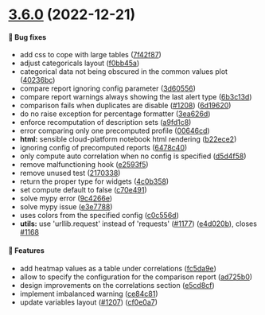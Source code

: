 # [3.6.0](https://github.com/ydataai/ydata-profiling/compare/v3.5.0...v3.6.0) (2022-12-21)


#### 🐛 Bug fixes

* add css to cope with large tables ([7f42f87](https://github.com/ydataai/ydata-profiling/commit/7f42f87cedd06694fe83241416e1fa21327b8c97))
* adjust categoricals layout ([f0bb45a](https://github.com/ydataai/ydata-profiling/commit/f0bb45a2a2d89b5c6e77fd20939e069979b2b948))
* categorical data not being obscured in the common values plot ([40236bc](https://github.com/ydataai/ydata-profiling/commit/40236bc67619a8aadeae797920c6238616169641))
* compare report ignoring config parameter ([3d60556](https://github.com/ydataai/ydata-profiling/commit/3d6055675579d72a5ddf34c4c85e94befb403e72))
* compare report warnings always showing the last alert type ([6b3c13d](https://github.com/ydataai/ydata-profiling/commit/6b3c13dd33489c8a895b2db1854b23a7edd3b948))
* comparison fails when duplicates are disable ([#1208](https://github.com/ydataai/ydata-profiling/issues/1208)) ([6d19620](https://github.com/ydataai/ydata-profiling/commit/6d1962044d5bcf634266998551328bd3cdeb354c))
* do no raise exception for percentage formatter ([3ea626d](https://github.com/ydataai/ydata-profiling/commit/3ea626de3d839a55fb0fac9dc7a5fa1da18ba037))
* enforce recomputation of description sets ([a9fd1c8](https://github.com/ydataai/ydata-profiling/commit/a9fd1c845511679a18c87a9566d343ea945e9f16))
* error comparing only one precomputed profile ([00646cd](https://github.com/ydataai/ydata-profiling/commit/00646cde15e0fb0dad29e4bd3cc5747b3eff61e2))
* **html:** sensible cloud-platform notebook html rendering ([b22ece2](https://github.com/ydataai/ydata-profiling/commit/b22ece261c0e9a74254361b6b7e121ab94abe44d))
* ignoring config of precomputed reports ([6478c40](https://github.com/ydataai/ydata-profiling/commit/6478c4047ee871ede7f7aa76379818ee3217e7d7))
* only compute auto correlation when no config is specified ([d5d4f58](https://github.com/ydataai/ydata-profiling/commit/d5d4f58d3b0728bed021677ffb7be14cb7f04f27))
* remove malfunctioning hook ([e2593f5](https://github.com/ydataai/ydata-profiling/commit/e2593f5bb093117c7afb8914eafbda6e2e110782))
* remove unused test ([2170338](https://github.com/ydataai/ydata-profiling/commit/21703385a42bf38d4306511e0f99bed9e1092991))
* return the proper type for widgets ([4c0b358](https://github.com/ydataai/ydata-profiling/commit/4c0b358002d75139c23babc30cbc0c7b23534d92))
* set compute default to false ([c70e491](https://github.com/ydataai/ydata-profiling/commit/c70e49136fbdf1d3fe7e6ef5b23a8adbd0567ecf))
* solve mypy error ([9c4266e](https://github.com/ydataai/ydata-profiling/commit/9c4266eb1cb252d8008795080723598d2d151e26))
* solve mypy issue ([e3e7788](https://github.com/ydataai/ydata-profiling/commit/e3e7788907eebcf572423b48800f848d965f5969))
* uses colors from the specified config ([c0c556d](https://github.com/ydataai/ydata-profiling/commit/c0c556d29cc191d44fdb08fc813818709c1b0666))
* **utils:** use 'urllib.request' instead of 'requests' ([#1177](https://github.com/ydataai/ydata-profiling/issues/1177)) ([e4d020b](https://github.com/ydataai/ydata-profiling/commit/e4d020b873b67845a329517e42620ed96545d60e)), closes [#1168](https://github.com/ydataai/ydata-profiling/issues/1168)


#### 🎉 Features

* add heatmap values as a table under correlations ([fc5da9e](https://github.com/ydataai/ydata-profiling/commit/fc5da9eff07e7e18c5fd2d8caa698af7aee861e2))
* allow to specify the configuration for the comparison report ([ad725b0](https://github.com/ydataai/ydata-profiling/commit/ad725b0f7d3b61c2a4fafddbdbfc1451197e2c94))
* design improvements on the correlations section ([e5cd8cf](https://github.com/ydataai/ydata-profiling/commit/e5cd8cfb4b91f22b3435f9830f516e929c4e8d32))
* implement imbalanced warning ([ce84c81](https://github.com/ydataai/ydata-profiling/commit/ce84c81c9d2194237676a407fbe5d2461ed64eda))
* update variables layout ([#1207](https://github.com/ydataai/ydata-profiling/issues/1207)) ([cf0e0a7](https://github.com/ydataai/ydata-profiling/commit/cf0e0a72477ce13941caf09887afe6a1c3073858))